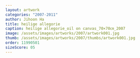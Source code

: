 ```yaml
---
layout: artwork
categories: "2007-2011"
author: Jihoon Ha
title: heilige allegorie
caption: heilige allegorie_oil on canvas_70×70㎝_2007
image: /assets/images/artworks/2007/artwork001.jpg
thumb: /assets/images/artworks/2007/thumbs/artwork001.jpg
order: 11990501
sizeScore: 05
---
```

